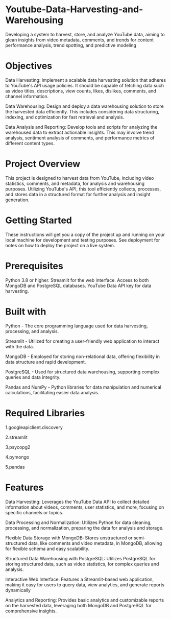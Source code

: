 # Youtube-Data-Harvesting-and-Warehousing
Developing a system to harvest, store, and analyze YouTube data, aiming to glean insights from video metadata, comments, and trends for content performance analysis, trend spotting, and predictive modeling

# Objectives

Data Harvesting: Implement a scalable data harvesting solution that adheres to YouTube's API usage policies. It should be capable of fetching data such as video titles, descriptions, view counts, likes, dislikes, comments, and channel information.

Data Warehousing: Design and deploy a data warehousing solution to store the harvested data efficiently. This includes considering data structuring, indexing, and optimization for fast retrieval and analysis.

Data Analysis and Reporting: Develop tools and scripts for analyzing the warehoused data to extract actionable insights. This may involve trend analysis, sentiment analysis of comments, and performance metrics of different content types.

# Project Overview

This project is designed to harvest data from YouTube, including video statistics, comments, and metadata, for analysis and warehousing purposes. Utilizing YouTube's API, this tool efficiently collects, processes, and stores data in a structured format for further analysis and insight generation.

# Getting Started

These instructions will get you a copy of the project up and running on your local machine for development and testing purposes. See deployment for notes on how to deploy the project on a live system.

# Prerequisites

Python 3.8 or higher.
Streamlit for the web interface.
Access to both MongoDB and PostgreSQL databases.
YouTube Data API key for data harvesting.

# Built with

Python - The core programming language used for data harvesting, processing, and analysis.

Streamlit - Utilized for creating a user-friendly web application to interact with the data.

MongoDB - Employed for storing non-relational data, offering flexibility in data structure and rapid development.

PostgreSQL - Used for structured data warehousing, supporting complex queries and data integrity.

Pandas and NumPy - Python libraries for data manipulation and numerical calculations, facilitating easier data analysis.
  
# Required Libraries

1.googleapiclient.discovery

2.streamlit

3.psycopg2

4.pymongo

5.pandas

# Features

Data Harvesting: Leverages the YouTube Data API to collect detailed information about videos, comments, user statistics, and more, focusing on specific channels or topics.

Data Processing and Normalization: Utilizes Python for data cleaning, processing, and normalization, preparing the data for analysis and storage.

Flexible Data Storage with MongoDB: Stores unstructured or semi-structured data, like comments and video metadata, in MongoDB, allowing for flexible schema and easy scalability.

Structured Data Warehousing with PostgreSQL: Utilizes PostgreSQL for storing structured data, such as video statistics, for complex queries and analysis.

Interactive Web Interface: Features a Streamlit-based web application, making it easy for users to query data, view analytics, and generate reports dynamically

Analytics and Reporting: Provides basic analytics and customizable reports on the harvested data, leveraging both MongoDB and PostgreSQL for comprehensive insights.
